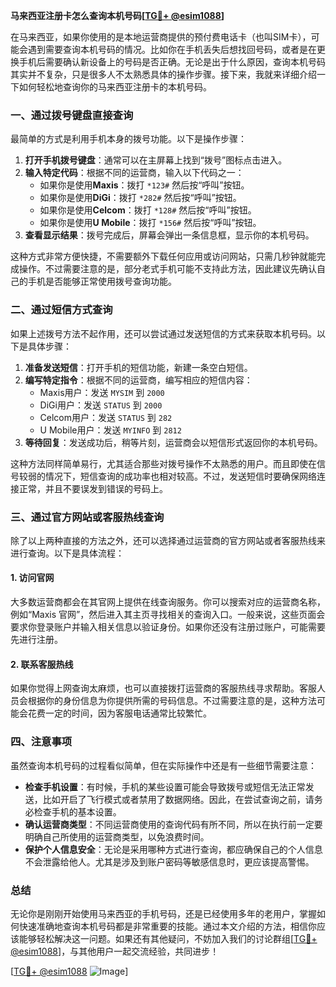 **马来西亚注册卡怎么查询本机号码[[TG💪+ @esim1088](https://t.me/s/esim1088)]**

在马来西亚，如果你使用的是本地运营商提供的预付费电话卡（也叫SIM卡），可能会遇到需要查询本机号码的情况。比如你在手机丢失后想找回号码，或者是在更换手机后需要确认新设备上的号码是否正确。无论是出于什么原因，查询本机号码其实并不复杂，只是很多人不太熟悉具体的操作步骤。接下来，我就来详细介绍一下如何轻松地查询你的马来西亚注册卡的本机号码。

### 一、通过拨号键盘直接查询

最简单的方式是利用手机本身的拨号功能。以下是操作步骤：

1. **打开手机拨号键盘**：通常可以在主屏幕上找到“拨号”图标点击进入。
2. **输入特定代码**：根据不同的运营商，输入以下代码之一：
   - 如果你是使用**Maxis**：拨打 `*123#` 然后按“呼叫”按钮。
   - 如果你是使用**DiGi**：拨打 `*282#` 然后按“呼叫”按钮。
   - 如果你是使用**Celcom**：拨打 `*128#` 然后按“呼叫”按钮。
   - 如果你是使用**U Mobile**：拨打 `*156#` 然后按“呼叫”按钮。
3. **查看显示结果**：拨号完成后，屏幕会弹出一条信息框，显示你的本机号码。

这种方式非常方便快捷，不需要额外下载任何应用或访问网站，只需几秒钟就能完成操作。不过需要注意的是，部分老式手机可能不支持此方法，因此建议先确认自己的手机是否能够正常使用拨号查询功能。

### 二、通过短信方式查询

如果上述拨号方法不起作用，还可以尝试通过发送短信的方式来获取本机号码。以下是具体步骤：

1. **准备发送短信**：打开手机的短信功能，新建一条空白短信。
2. **编写特定指令**：根据不同的运营商，编写相应的短信内容：
   - Maxis用户：发送 `MYSIM` 到 `2000`
   - DiGi用户：发送 `STATUS` 到 `2000`
   - Celcom用户：发送 `STATUS` 到 `282`
   - U Mobile用户：发送 `MYINFO` 到 `2812`
3. **等待回复**：发送成功后，稍等片刻，运营商会以短信形式返回你的本机号码。

这种方法同样简单易行，尤其适合那些对拨号操作不太熟悉的用户。而且即使在信号较弱的情况下，短信查询的成功率也相对较高。不过，发送短信时要确保网络连接正常，并且不要误发到错误的号码上。

### 三、通过官方网站或客服热线查询

除了以上两种直接的方法之外，还可以选择通过运营商的官方网站或者客服热线来进行查询。以下是具体流程：

#### 1. 访问官网
大多数运营商都会在其官网上提供在线查询服务。你可以搜索对应的运营商名称，例如“Maxis 官网”，然后进入其主页寻找相关的查询入口。一般来说，这些页面会要求你登录账户并输入相关信息以验证身份。如果你还没有注册过账户，可能需要先进行注册。

#### 2. 联系客服热线
如果你觉得上网查询太麻烦，也可以直接拨打运营商的客服热线寻求帮助。客服人员会根据你的身份信息为你提供所需的号码信息。不过需要注意的是，这种方法可能会花费一定的时间，因为客服电话通常比较繁忙。

### 四、注意事项

虽然查询本机号码的过程看似简单，但在实际操作中还是有一些细节需要注意：

- **检查手机设置**：有时候，手机的某些设置可能会导致拨号或短信无法正常发送，比如开启了飞行模式或者禁用了数据网络。因此，在尝试查询之前，请务必检查手机的基本设置。
- **确认运营商类型**：不同运营商使用的查询代码有所不同，所以在执行前一定要明确自己所使用的运营商类型，以免浪费时间。
- **保护个人信息安全**：无论是采用哪种方式进行查询，都应确保自己的个人信息不会泄露给他人。尤其是涉及到账户密码等敏感信息时，更应该提高警惕。

### 总结

无论你是刚刚开始使用马来西亚的手机号码，还是已经使用多年的老用户，掌握如何快速准确地查询本机号码都是非常重要的技能。通过本文介绍的方法，相信你应该能够轻松解决这一问题。如果还有其他疑问，不妨加入我们的讨论群组[[TG💪+ @esim1088](https://t.me/s/esim1088)]，与其他用户一起交流经验，共同进步！

[[TG💪+ @esim1088](https://t.me/s/esim1088) ![Image](https://i.postimg.cc/4NQfJmqS/Snipaste-2025-05-13-00-14-12.png)]